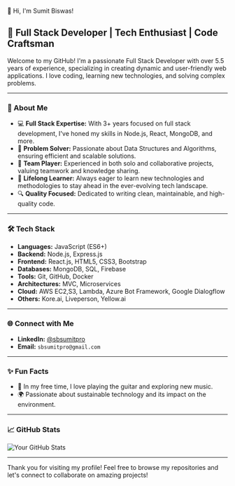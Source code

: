 👋 Hi, I'm Sumit Biswas!

## 🌟 Full Stack Developer | Tech Enthusiast | Code Craftsman

Welcome to my GitHub! I'm a passionate Full Stack Developer with over 5.5 years of experience, specializing in creating dynamic and user-friendly web applications. I love coding, learning new technologies, and solving complex problems.

---

### 🚀 About Me

- 💻 **Full Stack Expertise:** With 3+ years focused on full stack development, I've honed my skills in Node.js, React, MongoDB, and more.
- 🧩 **Problem Solver:** Passionate about Data Structures and Algorithms, ensuring efficient and scalable solutions.
- 🤝 **Team Player:** Experienced in both solo and collaborative projects, valuing teamwork and knowledge sharing.
- 🌱 **Lifelong Learner:** Always eager to learn new technologies and methodologies to stay ahead in the ever-evolving tech landscape.
- 🔍 **Quality Focused:** Dedicated to writing clean, maintainable, and high-quality code.

---

### 🛠 Tech Stack

- **Languages:** JavaScript (ES6+)
- **Backend:** Node.js, Express.js
- **Frontend:** React.js, HTML5, CSS3, Bootstrap
- **Databases:** MongoDB, SQL, Firebase
- **Tools:** Git, GitHub, Docker
- **Architectures:** MVC, Microservices
- **Cloud:** AWS EC2,S3, Lambda, Azure Bot Framework, Google Dialogflow
- **Others:** Kore.ai, Liveperson, Yellow.ai

---

### 🌐 Connect with Me

- **LinkedIn:** [@sbsumitpro](https://www.linkedin.com/in/sbsumitpro/)
- **Email:** `sbsumitpro@gmail.com`

---

### ✨ Fun Facts

- 🎸 In my free time, I love playing the guitar and exploring new music.
- 🌍 Passionate about sustainable technology and its impact on the environment.

---

### 📈 GitHub Stats

![Your GitHub Stats](https://github-readme-stats.vercel.app/api?username=yourusername&show_icons=true)

---

Thank you for visiting my profile! Feel free to browse my repositories and let's connect to collaborate on amazing projects!

